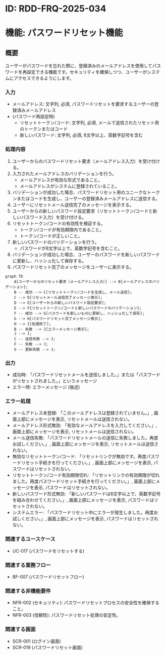 # ID: RDD-FRQ-2025-034

# 機能: パスワードリセット機能

## 概要

ユーザーがパスワードを忘れた際に、登録済みのメールアドレスを使用してパスワードを再設定できる機能です。セキュリティを確保しつつ、ユーザーがシステムにアクセスできるようにします。

### 入力

- メールアドレス: 文字列, 必須, パスワードリセットを要求するユーザーの登録済みメールアドレス
- (パスワード再設定時)
  - リセットトークン/コード: 文字列, 必須, メールで送信されたリセット用のトークンまたはコード
  - 新しいパスワード: 文字列, 必須, 8文字以上、英数字記号を含む

### 処理内容

1. ユーザーからのパスワードリセット要求（メールアドレス入力）を受け付ける。
1. 入力されたメールアドレスのバリデーションを行う。
   - メールアドレスが有効な形式であること。
   - メールアドレスがシステムに登録されていること。
1. バリデーションが成功した場合、パスワードリセット用のユニークなトークンまたはコードを生成し、ユーザーの登録済みメールアドレスに送信する。
1. ユーザーにリセットメール送信完了のメッセージを表示する。
1. ユーザーからの新しいパスワード設定要求（リセットトークン/コードと新しいパスワード入力）を受け付ける。
1. リセットトークン/コードの有効性を検証する。
   - トークン/コードが有効期限内であること。
   - トークン/コードが正しいこと。
1. 新しいパスワードのバリデーションを行う。
   - パスワードが8文字以上で、英数字記号を含むこと。
1. バリデーションが成功した場合、ユーザーのパスワードを新しいパスワードに更新し、ハッシュ化して保存する。
1. パスワードリセット完了のメッセージをユーザーに表示する。

```mermaid
graph TD
    A[ユーザーからのリセット要求（メールアドレス入力）] --> B{メールアドレスのバリデーション};
    B -- 成功 --> C[リセットトークン/コードを生成し、メール送信];
    C --> D[リセットメール送信完了メッセージ表示];
    D --> E[ユーザーからの新しいパスワード設定要求];
    E --> F{リセットトークン/コードと新しいパスワードのバリデーション};
    F -- 成功 --> G[パスワードを新しいものに更新し、ハッシュ化して保存];
    G --> H[パスワードリセット完了メッセージ表示];
    H --> I[処理終了];
    B -- 失敗 --> J[エラーメッセージ表示];
    J --> I;
    C -- 送信失敗 --> J;
    F -- 失敗 --> J;
    G -- 更新失敗 --> J;
```

### 出力

- 成功時: 「パスワードリセットメールを送信しました。」または「パスワードがリセットされました。」というメッセージ
- エラー時: エラーメッセージ (後述)

### エラー処理

- メールアドレス未登録: 「このメールアドレスは登録されていません。」, 画面上部にメッセージを表示, リセットメールは送信されない。
- メールアドレス形式無効: 「有効なメールアドレスを入力してください。」, 画面上部にメッセージを表示, リセットメールは送信されない。
- メール送信失敗: 「パスワードリセットメールの送信に失敗しました。再度お試しください。」, 画面上部にメッセージを表示, リセットメールは送信されない。
- 無効なリセットトークン/コード: 「リセットリンクが無効です。再度パスワードリセット手続きを行ってください。」, 画面上部にメッセージを表示, パスワードはリセットされない。
- リセットトークン/コード有効期限切れ: 「リセットリンクの有効期限が切れました。再度パスワードリセット手続きを行ってください。」, 画面上部にメッセージを表示, パスワードはリセットされない。
- 新しいパスワード形式無効: 「新しいパスワードは8文字以上で、英数字記号を組み合わせてください。」, 画面上部にメッセージを表示, パスワードはリセットされない。
- システムエラー: 「パスワードリセット中にエラーが発生しました。再度お試しください。」, 画面上部にメッセージを表示, パスワードはリセットされない。

### 関連するユースケース

- UC-017 (パスワードをリセットする)

### 関連する業務フロー

- BF-007 (パスワードリセットフロー)

### 関連する非機能要件

- NFR-002 (セキュリティ): パスワードリセットプロセスの安全性を確保すること。
- NFR-003 (信頼性): パスワードリセット処理の安定性。

### 関連する画面

- SCR-001 (ログイン画面)
- SCR-019 (パスワードリセット画面)
